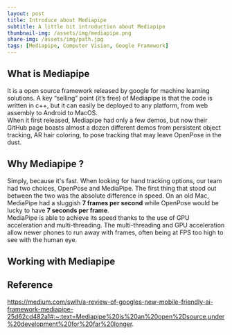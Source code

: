 ```yaml
---
layout: post
title: Introduce about Mediapipe
subtitle: A little bit introduction about Mediapipe
thumbnail-img: /assets/img/mediapipe.png
share-img: /assets/img/path.jpg
tags: [Mediapipe, Computer Vision, Google Framework]
---
```


## What is Mediapipe
It is a open source framework released by google for machine learning solutions. A key “selling” point (it’s free) of Mediapipe is that the code is written in c++, but it can easily be deployed to any platform, from web assembly to Android to MacOS.      
When it first released, Mediapipe had only a few demos, but now their GitHub page boasts almost a dozen different demos from persistent object tracking, AR hair coloring, to pose tracking that may leave OpenPose in the dust.

## Why Mediapipe ?
Simply, because it's fast. When looking for hand tracking options, our team had two choices, OpenPose and MediaPipe. The first thing that stood out between the two was the absolute difference in speed. On an old Mac, MediaPipe had a sluggish **7 frames per second** while OpenPose would be lucky to have **7 seconds per frame**.  
MediaPipe is able to achieve its speed thanks to the use of GPU acceleration and multi-threading. The multi-threading and GPU acceleration allow newer phones to run away with frames, often being at FPS too high to see with the human eye.

## Working with Mediapipe



## Reference
https://medium.com/swlh/a-review-of-googles-new-mobile-friendly-ai-framework-mediapipe-25d62cd482a1#:~:text=Mediapipe%20is%20an%20open%2Dsource,under%20development%20for%20far%20longer.